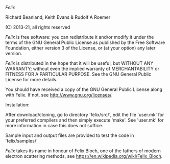 
*Felix*

Richard Beanland, Keith Evans & Rudolf A Roemer

(C) 2013-21, all rights reserved

*Felix* is free software: you can redistribute it and/or modify
it under the terms of the GNU General Public License as published by
the Free Software Foundation, either version 3 of the License, or
(at your option) any later version.

*Felix* is distributed in the hope that it will be useful,
but WITHOUT ANY WARRANTY; without even the implied warranty of
MERCHANTABILITY or FITNESS FOR A PARTICULAR PURPOSE.  See the
GNU General Public License for more details.

You should have received a copy of the GNU General Public License
along with Felix.  If not, see <http://www.gnu.org/licenses/>.

Installation:

After download/cloning, go to directory 'felix/src/', edit the file 'user.mk' for your preferred compilers and then simply execute 'make'. See 'user.mk' for more information in case this does not suffice.

Sample input and output files are provided to test the code in 'felix/samples/'

*Felix* takes its name in honour of Felix Bloch, one of the fathers of modern electron scattering methods, see https://en.wikipedia.org/wiki/Felix_Bloch.

